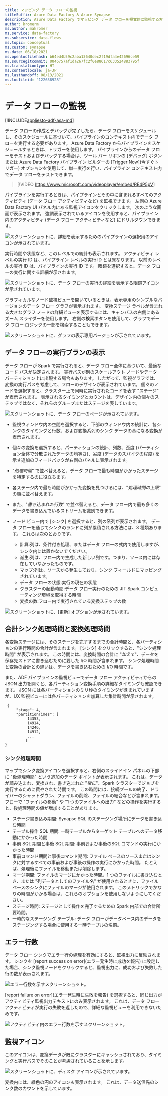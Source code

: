 ```yaml
---
title: マッピング データ フローの監視
titleSuffix: Azure Data Factory & Azure Synapse
description: Azure Data Factory でマッピング データ フローを視覚的に監視する方法
author: kromerm
ms.author: makromer
ms.service: data-factory
ms.subservice: data-flows
ms.topic: conceptual
ms.custom: synapse
ms.date: 06/18/2021
ms.openlocfilehash: b64ed4b59c2aba13640dec2f19dfa4e42696ce59
ms.sourcegitcommit: 0046757af1da267fc2f0e88617c633524883795f
ms.translationtype: HT
ms.contentlocale: ja-JP
ms.lasthandoff: 08/13/2021
ms.locfileid: "122638928"
---
```

# <a name="monitor-data-flows"></a>データ フローの監視

[!INCLUDE[appliesto-adf-asa-md](includes/appliesto-adf-asa-md.md)]

データ フローの作成とデバッグが完了したら、データ フローをスケジュールし、そのスケジュールに基づいて、パイプラインのコンテキスト内でデータ フローを実行する必要があります。 Azure Data Factory からパイプラインをスケジュールするときは、トリガーを使用します。 パイプラインからのデータ フローをテストおよびデバッグする場合は、ツール バー リボンの [デバッグ] ボタンまたは Azure Data Factory パイプライン ビルダーの [Trigger Now]\(今すぐトリガー\) オプションを使用して、単一実行を行い、パイプライン コンテキスト内でデータ フローをテストできます。

> [!VIDEO https://www.microsoft.com/videoplayer/embed/RE4P5pV]

パイプラインを実行するときは、パイプラインとその中に含まれるすべてのアクティビティ (データ フロー アクティビティなど) を監視できます。 左側の Azure Data Factory UI パネル内にある監視アイコンをクリックします。 次のような画面が表示されます。 強調表示されているアイコンを使用すると、パイプライン内のアクティビティ (データ フロー アクティビティなど) にドリルダウンできます。

![スクリーンショットに、詳細を表示するためのパイプラインの選択用のアイコンが示されています。](media/data-flow/monitor-new-001.png "データ フローの監視")

実行時間や状態など、このレベルでの統計も表示されます。 アクティビティ レベルの実行 ID は、パイプライン レベルの実行 ID とは異なります。 以前のレベルの実行 ID は、パイプラインの実行 ID です。 眼鏡を選択すると、データ フローの実行に関する詳細が示されます。

![スクリーンショットに、データ フローの実行の詳細を表示する眼鏡アイコンが示されています。](media/data-flow/monitoring-details.png "データ フローの監視")

グラフィカルなノード監視ビューを開いているときは、表示専用のシンプルなバージョンのデータ フロー グラフが表示されます。 変換ステージ ラベルが含まれる大きなグラフ ノードの詳細ビューを表示するには、キャンバスの右側にあるズーム スライダーを使用します。 右側の検索ボタンを使用して、グラフでデータ フロー ロジックの一部を検索することもできます。

![スクリーンショットに、グラフの表示専用バージョンが示されています。](media/data-flow/mon003.png "データ フローの監視")

## <a name="view-data-flow-execution-plans"></a>データ フローの実行プランの表示

データ フローが Spark で実行されると、データ フロー全体に基づいて、最適なコード パスが決定されます。 実行パスが別のスケールアウト ノードやデータ パーティション上に出現する場合もあります。 したがって、監視グラフでは、変換の実行パスを考慮して、フローのデザインが表示されています。 個々のノードを選択すると、クラスター上で同時に実行されたコードを表す "ステージ" が表示されます。 表示されるタイミングとカウントは、デザイン内の個々のステップではなく、それらのグループまたはステージを表しています。

![スクリーンショットに、データ フローのページが示されています。](media/data-flow/monitor-new-005.png "データ フローの監視")

* 監視ウィンドウ内の空間を選択すると、下部のウィンドウ内の統計に、各シンクのタイミングと行数、および変換系列のシンク データの基になる変換が表示されます。

* 個々の変換を選択すると、パーティションの統計、列数、歪度 (パーティション全体で分散されたデータの均等さ)、尖度 (データのスパイクの程度) を示す追加のフィードバックが右側のパネルに表示されます。

* "*処理時間*" で並べ替えると、データ フローで最も時間がかかったステージを特定するのに役立ちます。

* 各ステージ内で最も時間がかかった変換を見つけるには、"*処理時間の上限*" の順に並べ替えます。

* また、"*書き込まれた行数*" で並べ替えると、データ フロー内で最も多くのデータを書き込んでいるストリームを識別できます。

* ノード ビュー内で [シンク] を選択すると、列の系列が表示されます。 データ フローを通じてシンクのランドに列が累積される方法には、3 種類あります。 これらは次のとおりです。

  * 計算:列は、条件付き処理、またはデータ フローの式内で使用しますが、シンク内には置かないでください。
  * 派生:列は、フロー内で生成した新しい列です。つまり、ソース内には存在していなかったものです。
  * マップ:列は、ソースから発生しており、シンク フィールドにマッピングされています。
  * データ フローの状態:実行の現在の状態
  * クラスターの起動時間:データ フロー実行のための JIT Spark コンピューティング環境を取得する時間
  * 変換の数:フロー内で実行されている変換ステップの数
  
![スクリーンショットに、[更新] オプションが示されています。](media/data-flow/monitornew.png "データ フローの監視 新規")

## <a name="total-sink-processing-time-vs-transformation-processing-time"></a>合計シンク処理時間と変換処理時間

各変換ステージには、そのステージを完了するまでの合計時間と、各パーティションの実行時間の合計が含まれます。 [シンク] をクリックすると、"シンク処理時間" が表示されます。 この時間には、変換時間の合計に "*加えて*"、データを保存先ストアに書き込むために要した I/O 時間が含まれます。 シンク処理時間と変換の合計との違いは、データを書き込むための I/O 時間です。

また、ADF パイプラインの監視ビューでデータ フロー アクティビティからの JSON 出力を開くと、各パーティション変換手順の詳細なタイミングも確認できます。 JSON には各パーティションのミリ秒のタイミングが含まれていますが、UX 監視ビューには各パーティションを加算した集計時間が示されます。

```
 {
     "stage": 4,
     "partitionTimes": [
          14353,
          14914,
          14246,
          14912,
          ...
         ]
}
```

### <a name="sink-processing-time"></a>シンク処理時間

マップでシンク変換アイコンを選択すると、右側のスライドイン パネルの下部に "後処理時間" という追加のデータ ポイントが表示されます。 これは、データが読み込まれ、変換され、書き込まれた "*後に*"、Spark クラスターでジョブを実行するために費やされた時間です。 この時間には、接続プールの終了、ドライバーのシャットダウン、ファイルの削除、ファイルの結合などが含まれます。フローで "ファイルの移動" や "1 つのファイルへの出力" などの操作を実行すると、後処理時間の値が増加することがあります。

* ステージ書き込み期間: Synapse SQL のステージング場所にデータを書き込む時間
* テーブル操作 SQL 期間: 一時テーブルからターゲット テーブルへのデータ移動にかかった時間
* 事前 SQL 期間と事後 SQL 期間: 事前および事後のSQL コマンドの実行にかかった時間
* 事前コマンド期間と事後コマンド期間: ファイル ベースのソースまたはシンクに対するすべての事前および事後の操作の実行にかかった時間。 たとえば、処理後にファイルを移動または削除します。
* マージ期間: ファイルのマージにかかった時間。1 つのファイルに書き込むとき、または "列データとしてのファイル名" が使用されるときに、ファイル ベースのシンクにファイルのマージが使用されます。 このメトリックでかなりの時間がかかる場合は、これらのオプションを使用しないようにしてください。
* ステージ時間: ステージとして操作を完了するための Spark 内部での合計所要時間。
* 一時的なステージング テーブル: データ フローがデータベース内のデータをステージングする場合に使用する一時テーブルの名前。
  
## <a name="error-rows"></a>エラー行数

データ フロー シンクでエラー行の処理を有効にすると、監視出力に反映されます。 シンクを [report success on error]\(エラー発生時に成功を報告\) に設定した場合、シンク監視ノードをクリックすると、監視出力に、成功および失敗した行の数が表示されます。

![エラー行数を示すスクリーンショット。](media/data-flow/error-row-2.png "エラー行の監視 (成功)")

[report failure on error]\(エラー発生時に失敗を報告\) を選択すると、同じ出力がアクティビティ監視出力テキストにのみ表示されます。 これは、データ フロー アクティビティが実行の失敗を返したので、詳細な監視ビューを利用できないためです。

![アクティビティ内のエラー行数を示すスクリーンショット。](media/data-flow/error-rows-4.png "エラー行の監視 (失敗)")

## <a name="monitor-icons"></a>監視アイコン

このアイコンは、変換データが既にクラスターにキャッシュされており、タイミングと実行パスでそのことが考慮されていることを示します。

![スクリーンショットに、ディスク アイコンが示されています。](media/data-flow/mon005.png "データ フローの監視")

変換内には、緑色の円のアイコンも表示されます。 これは、データ送信先のシンク数のカウントを示しています。
